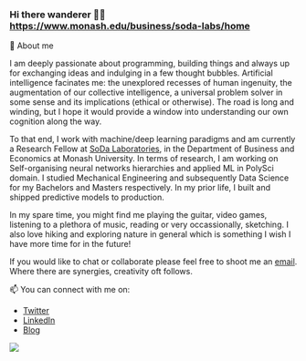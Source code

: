 ### Hi there wanderer 👋🏼https://www.monash.edu/business/soda-labs/home

💬 About me

I am deeply passionate about programming, building things and always up for exchanging ideas and indulging in a few thought bubbles. Artificial intelligence facinates me: the unexplored recesses of human ingenuity, the augmentation of our collective intelligence, a universal problem solver in some sense and its implications (ethical or otherwise). The road is long and winding, but I hope it would provide a window into understanding our own cognition along the way.

To that end, I work with machine/deep learning paradigms and am currently a Research Fellow at [SoDa Laboratories](https://www.monash.edu/business/soda-labs/home), in the Department of Business and Economics at Monash University. In terms of research, I am working on Self-organising neural networks hierarchies and applied ML in PolySci domain. I studied Mechanical Engineering and subsequently Data Science for my Bachelors and Masters respectively. In my prior life, I built and shipped predictive models to production.

In my spare time, you might find me playing the guitar, video games, listening to a plethora of music, reading or very occassionally, sketching. I also love hiking and exploring nature in general which is something I wish I have more time for in the future!

If you would like to chat or collaborate please feel free to shoot me an [email](mailto:satya.borg@gmail.com). Where there are synergies, creativity oft follows.

📫 You can connect with me on:

* [Twitter](https://twitter.com/satyaborg)
* [LinkedIn](https://www.linkedin.com/in/satyaborg/)
* [Blog](https://syborg.dev)

<img src="https://github-readme-stats.vercel.app/api?username=satyaborg&&show_icons=true&title_color=ffffff&icon_color=bb2acf&text_color=daf7dc&bg_color=191919">
